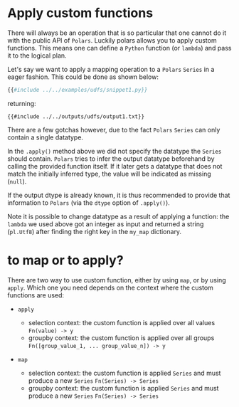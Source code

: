 # Apply custom functions

There will always be an operation that is so particular that one cannot do it with the public API of
`Polars`. Luckily polars allows you to apply custom functions. This means one can
define a `Python` function (or `lambda`) and pass it to the logical plan.

Let's say we want to apply a mapping operation to a `Polars` `Series` in a eager
fashion. This could be done as shown below:

```python
{{#include ../../examples/udfs/snippet1.py}}
```

returning:

```text
{{#include ../../outputs/udfs/output1.txt}}
```

There are a few gotchas however, due to the fact `Polars` `Series` can only contain a
single datatype.

In the `.apply()` method above we did not specify the datatype the `Series` should
contain. `Polars` tries to infer the output datatype beforehand by calling the provided
function itself. If it later gets a datatype that does not match the initially inferred
type, the value will be indicated as missing (`null`).

If the output dtype is already known, it is thus recommended to provide that information to `Polars` (via
the `dtype` option of `.apply()`).

Note it is possible to change datatype as a result of applying a function: the `lambda`
we used above got an integer as input and returned a string (`pl.Utf8`) after finding
the right key in the `my_map` dictionary.

# to map or to apply?

There are two way to use custom function, either by using `map`, or by using `apply`. Which one you need depends on
the context where the custom functions are used:

- `apply`

  - selection context: the custom function is applied over all values `Fn(value) -> y`
  - groupby context: the custom function is applied over all groups `Fn([group_value_1, ... group_value_n]) -> y`

- `map`

  - selection context: the custom function is applied `Series` and must produce a new `Series` `Fn(Series) -> Series`
  - groupby context: the custom function is applied `Series` and must produce a new `Series` `Fn(Series) -> Series`
